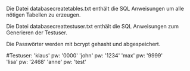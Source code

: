Die Datei databasecreatetables.txt enthält die SQL Anweisungen um alle nötigen Tabellen zu erzeugen.

Die Datei databasecreattestuser.txt enthält die SQL Anweisungen zum Generieren der Testuser.

Die Passwörter werden mit bcrypt gehasht und abgespeichert.

#Testuser:
'klaus' pw: '0000'
'john' pw: '1234'
'max' pw: '9999'     
'lisa' pw: '2468'
'anne' pw: 'test'
